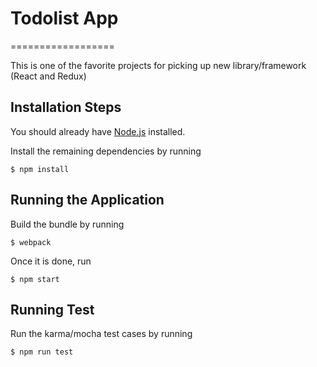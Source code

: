 # Todolist App
==================

This is one of the favorite projects for picking up new library/framework (React and Redux)

Installation Steps
-------------------

You should already have [Node.js](https://www.npmjs.com/) installed.

Install the remaining dependencies by running

`$ npm install`

Running the Application
------------
Build the bundle by running

`$ webpack`

Once it is done, run

`$ npm start`

Running Test
------------

Run the karma/mocha test cases by running

`$ npm run test`
